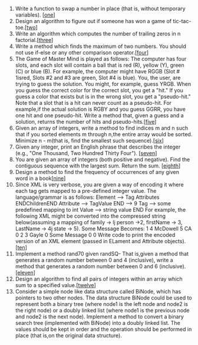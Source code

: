 1.  Write a function to swap a number in place (that is, without temporary variables). [[one][101]]
2.  Design an algorithm to figure out if someone has won a game of tic-tac-toe.[[two][102]]
3.  Write an algorithm which computes the number of trailing zeros in n factorial.[[three][103]]
4.  Write a method which finds the maximum of two numbers. You should not use if-else or any other comparison operator.[[four][104]]
5.  The Game of Master Mind is played as follows:
    The computer has four slots, and each slot will contain a ball that is red (R), yellow (Y), green (C) or blue (B). For example, the computer might have RGGB (Slot # 1isred, Slots #2 and #3 are green, Slot #4 is blue).
    You, the user, are trying to guess the solution. You might, for example, guess YRGB.
    When you guess the correct color for the correct slot, you get a "hit." If you guess a color that exists but is in the wrong slot, you get a "pseudo-hit." Note that a slot that is a hit can never count as a pseudo-hit.
    For example,if the actual solution is RGBY and you guess GGRR, you have one hit and one pseudo-hit.
    Write a method that, given a guess and a solution, returns the number of hits and pseudo-hits.[[five][105]]
6.  Given an array of integers, write a method to find indices m and n such that if you sorted 
    elements m through n,the entire array would be sorted.
    Minimize n - m(that is, find the smallest such sequence).[[six][106]] 
7.  Given any integer, print an English phrase that describes the integer (e.g., "One Thousand, Two Hundred Thirty Four"). [[seven][107]]
8.  You are given an array of integers (both positive and negative). Find the contiguous sequence with the largest sum. Return the sum. [[eighth][108]]
9.  Design a method to find the frequency of occurrences of any given word in a book[[nine][109]] 
10. Since XML is very verbose, you are given a way of encoding it where each tag gets mapped to a pre-defined integer value. The language/grammar is as follows:
    Element --> Tag Attributes ENDChildrenEND Attribute --> TagValue
    END --> 9
    Tag --> some predefined mapping to int Value --> string value END
    For example, the following XML might be converted into the compressed string below(assuming a mapping of family -> lj person ->2, firstName -> 3, LastName -> 4j state -> 5).
    <family lastName="McDowell" state="CA">
    <person firstName="Gayle">Some Message</person>
    </family>
    Becomes:
    1 4 McDowell 5 CA 0 2 3 Gayle 0 Some Message 0 0
    Write code to print the encoded version of an XML element (passed in ELament and Attribute objects).[[ten][110]]
11. Implement a method rand70 given randSQ- That is,given a method that generates a random number between 0 and 4 (inclusive), write a method that generates a random number between 0 and 6 (inclusive).[[eleven][111]]
12. Design an algorithm to find all pairs of integers within an array which sum to a specified value.[[twelve][112]]
13. Consider a simple node like data structure called BiNode, which has pointers to two other nodes.
    The data structure BiNode could be used to represent both a binary tree (where node1 is the left node and node2 is the right node)
    or a doubly linked list (where node1 is the previous node and node2 is the next node). 
    Implement a method to convert a binary search tree (implemented with BiNode) into a doubly linked list. 
    The values should be kept in order and the operation should be performed in place (that is,on the original data structure). 
       
       
    

[101]:https://github.com/inadram/CrackingCode/tree/master/src/main/Moderate/One
[102]:https://github.com/inadram/CrackingCode/tree/master/src/main/Moderate/Two
[103]:https://github.com/inadram/CrackingCode/tree/master/src/main/Moderate/Three
[104]:https://github.com/inadram/CrackingCode/tree/master/src/main/Moderate/Four
[105]:https://github.com/inadram/CrackingCode/tree/master/src/main/Moderate/Five
[106]:https://github.com/inadram/CrackingCode/tree/master/src/main/Moderate/Six
[107]:https://github.com/inadram/CrackingCode/tree/master/src/main/Moderate/Seven
[108]:https://github.com/inadram/CrackingCode/tree/master/src/main/Moderate/Eighth
[109]:https://github.com/inadram/CrackingCode/tree/master/src/main/Moderate/Nine
[110]:https://github.com/inadram/CrackingCode/tree/master/src/main/Moderate/Ten
[111]:https://github.com/inadram/CrackingCode/tree/master/src/main/Moderate/Eleven
[112]:https://github.com/inadram/CrackingCode/tree/master/src/main/Moderate/Twelve
[113]:https://github.com/inadram/CrackingCode/tree/master/src/main/Moderate/Thirteen

